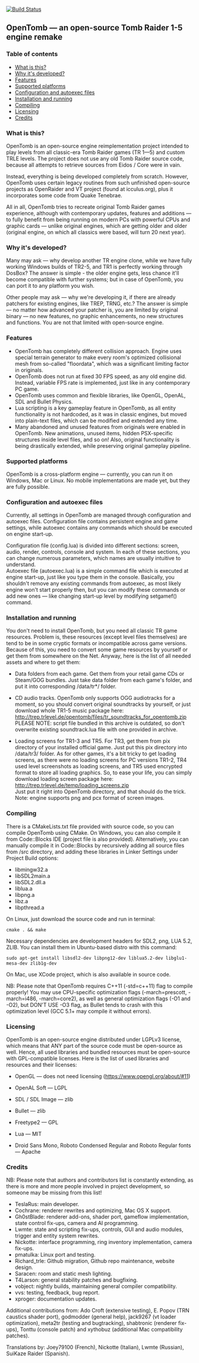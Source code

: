 [![Build Status](https://travis-ci.org/opentomb/OpenTomb.svg?branch=master)](https://travis-ci.org/opentomb/OpenTomb)

OpenTomb — an open-source Tomb Raider 1-5 engine remake
-------------------------------------------------------

### Table of contents ###

- [What is this?](#what-is-this)
- [Why it's developed?](#why-its-developed)
- [Features](#features)
- [Supported platforms](#supported-platforms)
- [Configuration and autoexec files](#configuration-and-autoexec-files)
- [Installation and running](#installation-and-running)
- [Compiling](#compiling)
- [Licensing](#licensing)
- [Credits](#credits)


### What is this? ###
OpenTomb is an open-source engine reimplementation project intended to play levels from all
classic-era Tomb Raider games (TR 1—5) and custom TRLE levels. The project does not use any
old Tomb Raider source code, because all attempts to retrieve sources from Eidos / Core were
in vain.

Instead, everything is being developed completely from scratch.
However, OpenTomb uses certain legacy routines from such unfinished open-source projects as
OpenRaider and VT project (found at icculus.org), plus it incorporates some code from
Quake Tenebrae.

All in all, OpenTomb tries to recreate original Tomb Raider games experience, although with
contemporary updates, features and additions — to fully benefit from being running on modern
PCs with powerful CPUs and graphic cards — unlike original engines, which are getting older
and older (original engine, on which all classics were based, will turn 20 next year).

### Why it's developed? ###
Many may ask — why develop another TR engine clone, while we have fully working Windows
builds of TR2-5, and TR1 is perfectly working through DosBox? The answer is simple - the
older engine gets, less chance it'll become compatible with further systems; but in case of
OpenTomb, you can port it to any platform you wish.

Other people may ask — why we're developing it, if there are already patchers for existing
engines, like TREP, TRNG, etc.? The answer is simple — no matter how advanced your patcher
is, you are limited by original binary — no new features, no graphic enhancements, no new
structures and functions. You are not that limited with open-source engine.

### Features ###
* OpenTomb has completely different collision approach. Engine uses special terrain
  generator to make every room's optimized collisional mesh from so-called "floordata",
  which was a significant limiting factor in originals.  
* OpenTomb does not run at fixed 30 FPS speed, as any old engine did. Instead, variable FPS
  rate is implemented, just like in any contemporary PC game.  
* OpenTomb uses common and flexible libraries, like OpenGL, OpenAL, SDL and Bullet Physics.  
* Lua scripting is a key gameplay feature in OpenTomb, as all entity functionality is not
  hardcoded, as it was in classic engines, but moved into plain-text files, which can be
  modified and extended any time.  
* Many abandoned and unused features from originals were enabled in OpenTomb. New animations,
  unused items, hidden PSX-specific structures inside level files, and so on! Also, original
  functionality is being drastically extended, while preserving original gameplay pipeline.

### Supported platforms ###
OpenTomb is a cross-platform engine — currently, you can run it on Windows, Mac or Linux.
No mobile implementations are made yet, but they are fully possible.

### Configuration and autoexec files ###
Currently, all settings in OpenTomb are managed through configuration and autoexec files.
Configuration file contains persistent engine and game settings, while autoexec contains
any commands which should be executed on engine start-up.

Configuration file (config.lua) is divided into different sections: screen, audio, render,
controls, console and system. In each of these sections, you can change numerous parameters,
which names are usually intuitive to understand.  
Autoexec file (autoexec.lua) is a simple command file which is executed at engine start-up,
just like you type them in the console. Basically, you shouldn't remove any existing commands
from autoexec, as most likely engine won't start properly then, but you can modify these
commands or add new ones — like changing start-up level by modifying setgamef() command.

### Installation and running ###
You don't need to install OpenTomb, but you need all classic TR game resources. Problem is,
these resources (except level files themselves) are tend to be in some cryptic formats or
incompatible across game versions. Because of this, you need to convert some game resources
by yourself or get them from somewhere on the Net. Anyway, here is the list of all needed
assets and where to get them:

 * Data folders from each game. Get them from your retail game CDs or Steam/GOG bundles.
   Just take data folder from each game's folder, and put it into corresponding
   /data/tr*/ folder.
   
 * CD audio tracks. OpenTomb only supports OGG audiotracks for a moment, so you should
   convert original soundtracks by yourself, or just download whole TR1-5 music package
   here: http://trep.trlevel.de/opentomb/files/tr_soundtracks_for_opentomb.zip  
   PLEASE NOTE: script file bundled in this archive is outdated, so don't overwrite
   existing soundtrack.lua file with one provided in archive.
   
 * Loading screens for TR1-3 and TR5. For TR3, get them from pix directory of your
   installed official game. Just put this pix directory into /data/tr3/ folder. As for
   other games, it's a bit tricky to get loading screens, as there were no loading
   screens for PC versions TR1-2, TR4 used level screenshots as loading screens, and TR5
   used encrypted format to store all loading graphics. So, to ease your life, you can
   simply download loading screen package here: http://trep.trlevel.de/temp/loading_screens.zip  
   Just put it right into OpenTomb directory, and that should do the trick. Note: engine supports 
   png and pcx format of screen images.
    
### Compiling ###
There is a CMakeLists.txt file provided with source code, so you can compile OpenTomb using
CMake. On Windows, you can also compile it from Code::Blocks IDE (project file is also provided).
Alternatively, you can manually compile it in Code::Blocks by recursively adding all source files
from /src directory, and adding these libraries in Linker Settings under Project Build options:

* libmingw32.a
* libSDL2main.a
* libSDL2.dll.a
* liblua.a
* libpng.a
* libz.a
* libpthread.a

On Linux, just download the source code and run in terminal:

    cmake . && make
    
Necessary dependencies are development headers for SDL2, png, LUA 5.2, ZLIB. You can install
them in Ubuntu-based distro with this command:

    sudo apt-get install libsdl2-dev libpng12-dev liblua5.2-dev libglu1-mesa-dev zlib1g-dev

On Mac, use XCode project, which is also available in source code.

NB: Please note that OpenTomb requires C++11 (-std=c++11) flag to compile properly!
You may use CPU-specific optimization flags (-march=prescott, -march=i486, -march=core2),
as well as general optimization flags (-O1 and -O2), but DON'T USE -O3 flag, as Bullet tends to
crash with this optimization level (GCC 5.1+ may compile it without errors).

### Licensing ###
OpenTomb is an open-source engine distributed under LGPLv3 license, which means that ANY part of
the source code must be open-source as well. Hence, all used libraries and bundled resources must
be open-source with GPL-compatible licenses. Here is the list of used libraries and resources and
their licenses:

* OpenGL — does not need licensing (https://www.opengl.org/about/#11)
* OpenAL Soft — LGPL
* SDL / SDL Image — zlib
* Bullet — zlib
* Freetype2 — GPL
* Lua — MIT

* Droid Sans Mono, Roboto Condensed Regular and Roboto Regular fonts — Apache
    
### Credits ###
NB: Please note that authors and contributors list is constantly extending, as there is more and
more people involved in project development, so someone may be missing from this list!

* TeslaRus: main developer.
* Cochrane: renderer rewrites and optimizing, Mac OS X support.
* Gh0stBlade: renderer add-ons, shader port, gameflow implementation, state control fix-ups, camera and AI programming.
* Lwmte: state and scripting fix-ups, controls, GUI and audio modules, trigger and entity system rewrites.
* Nickotte: interface programming, ring inventory implementation, camera fix-ups.
* pmatulka: Linux port and testing.
* Richard_trle: Github migration, Github repo maintenance, website design.
* Saracen: room and static mesh lighting.
* T4Larson: general stability patches and bugfixing.
* vobject: nightly builds, maintaining general compiler compatibility.
* vvs: testing, feedback, bug report.
* xproger: documentation updates.

Additional contributions from: Ado Croft (extensive testing), E. Popov (TRN caustics shader port),
godmodder (general help), jack9267 (vt loader optimization), meta2tr (testing and bugtracking),
shabtronic (renderer fix-ups), Tonttu (console patch) and xythobuz (additional Mac compatibility patches).

Translations by: Joey79100 (French), Nickotte (Italian), Lwmte (Russian), SuiKaze Raider (Spanish).
